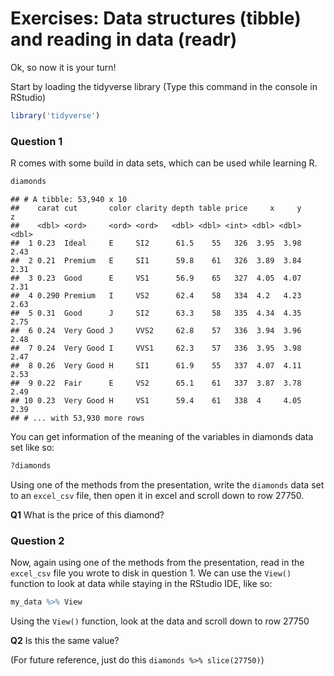 Exercises: Data structures (tibble) and reading in data (readr)
================

Ok, so now it is your turn!

Start by loading the tidyverse library (Type this command in the console in RStudio)

``` r
library('tidyverse')
```

### Question 1

R comes with some build in data sets, which can be used while learning R.

``` r
diamonds
```

    ## # A tibble: 53,940 x 10
    ##    carat cut       color clarity depth table price     x     y     z
    ##    <dbl> <ord>     <ord> <ord>   <dbl> <dbl> <int> <dbl> <dbl> <dbl>
    ##  1 0.23  Ideal     E     SI2      61.5    55   326  3.95  3.98  2.43
    ##  2 0.21  Premium   E     SI1      59.8    61   326  3.89  3.84  2.31
    ##  3 0.23  Good      E     VS1      56.9    65   327  4.05  4.07  2.31
    ##  4 0.290 Premium   I     VS2      62.4    58   334  4.2   4.23  2.63
    ##  5 0.31  Good      J     SI2      63.3    58   335  4.34  4.35  2.75
    ##  6 0.24  Very Good J     VVS2     62.8    57   336  3.94  3.96  2.48
    ##  7 0.24  Very Good I     VVS1     62.3    57   336  3.95  3.98  2.47
    ##  8 0.26  Very Good H     SI1      61.9    55   337  4.07  4.11  2.53
    ##  9 0.22  Fair      E     VS2      65.1    61   337  3.87  3.78  2.49
    ## 10 0.23  Very Good H     VS1      59.4    61   338  4     4.05  2.39
    ## # ... with 53,930 more rows

You can get information of the meaning of the variables in diamonds data set like so:

``` r
?diamonds
```

Using one of the methods from the presentation, write the `diamonds` data set to an `excel_csv` file, then open it in excel and scroll down to row 27750.

**Q1** What is the price of this diamond?

### Question 2

Now, again using one of the methods from the presentation, read in the `excel_csv` file you wrote to disk in question 1. We can use the `View()` function to look at data while staying in the RStudio IDE, like so:

``` r
my_data %>% View
```

Using the `View()` function, look at the data and scroll down to row 27750

**Q2** Is this the same value?

(For future reference, just do this `diamonds %>% slice(27750)`)
